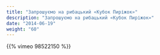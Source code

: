 ```yaml
---
title: "Запрошуємо на рибацький «Кубок Пиріжок»"
description: "Запрошуємо на рибацький «Кубок Пиріжок»"
date: "2014-06-19"
weight: "60"
---
```


{{% vimeo 98522150 %}}
